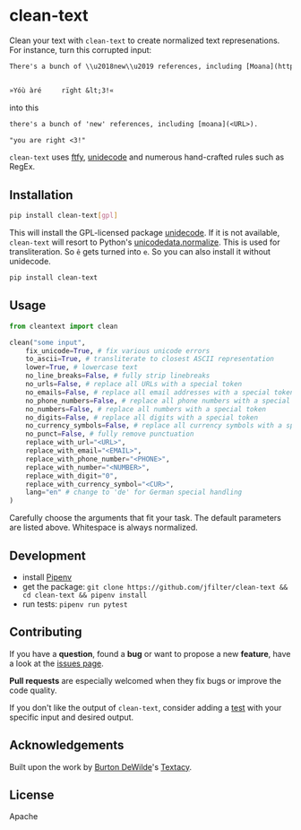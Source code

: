 # clean-text

Clean your text with `clean-text` to create normalized text represenations. For instance, turn this corrupted input:

```txt
There's a bunch of \\u2018new\\u2019 references, including [Moana](https://en.wikipedia.org/wiki/Moana_%282016_film%29).


»Yóù àré     rïght &lt;3!«
```

into this

```txt
there's a bunch of 'new' references, including [moana](<URL>).

"you are right <3!"
```

`clean-text` uses [ftfy](https://github.com/LuminosoInsight/python-ftfy), [unidecode](https://github.com/takluyver/Unidecode) and numerous hand-crafted rules such as RegEx.

## Installation

```bash
pip install clean-text[gpl]
```

This will install the GPL-licensed package [unidecode](https://github.com/takluyver/Unidecode). If it is not available, `clean-text` will resort to Python's [unicodedata.normalize](https://docs.python.org/3.7/library/unicodedata.html#unicodedata.normalize). This is used for transliteration. So `ê` gets turned into `e`. So you can also install it without unidecode.

```bash
pip install clean-text
```

## Usage

```python
from cleantext import clean

clean("some input",
    fix_unicode=True, # fix various unicode errors
    to_ascii=True, # transliterate to closest ASCII representation
    lower=True, # lowercase text
    no_line_breaks=False, # fully strip linebreaks
    no_urls=False, # replace all URLs with a special token
    no_emails=False, # replace all email addresses with a special token
    no_phone_numbers=False, # replace all phone numbers with a special token
    no_numbers=False, # replace all numbers with a special token
    no_digits=False, # replace all digits with a special token
    no_currency_symbols=False, # replace all currency symbols with a special token
    no_punct=False, # fully remove punctuation
    replace_with_url="<URL>",
    replace_with_email="<EMAIL>",
    replace_with_phone_number="<PHONE>",
    replace_with_number="<NUMBER>",
    replace_with_digit="0",
    replace_with_currency_symbol="<CUR>",
    lang="en" # change to 'de' for German special handling
)
```

Carefully choose the arguments that fit your task. The default parameters are listed above. Whitespace is always normalized.

## Development

-   install [Pipenv](https://pipenv.readthedocs.io/en/latest/)
-   get the package: `git clone https://github.com/jfilter/clean-text && cd clean-text && pipenv install`
-   run tests: `pipenv run pytest`

## Contributing

If you have a **question**, found a **bug** or want to propose a new **feature**, have a look at the [issues page](https://github.com/jfilter/clean-text/issues).

**Pull requests** are especially welcomed when they fix bugs or improve the code quality.

If you don't like the output of `clean-text`, consider adding a [test](https://github.com/jfilter/clean-text/tree/master/tests) with your specific input and desired output.

## Acknowledgements

Built upon the work by [Burton DeWilde](https://github.com/bdewilde)'s [Textacy](https://github.com/chartbeat-labs/textacy).

## License

Apache
